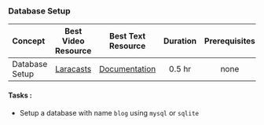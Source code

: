 ### Database Setup

Concept | Best Video Resource | Best Text Resource | Duration | Prerequisites
:-- | :--: | :--: | :--: | :--:
Database Setup | [Laracasts](https://laracasts.com/series/laravel-from-scratch-2017/episodes/4) | [Documentation](https://laravel.com/docs/5.4/database) | 0.5 hr | none

#### Tasks :
- Setup a database with name `blog` using `mysql` or `sqlite`
